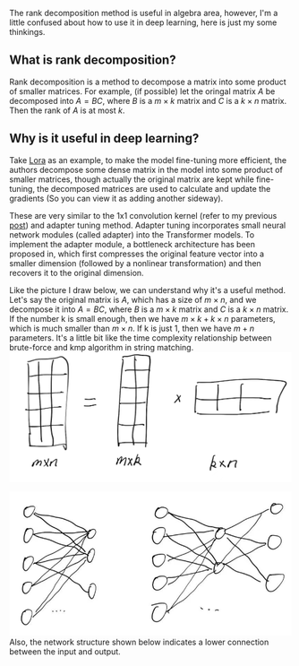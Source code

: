 The rank decomposition method is useful in algebra area, however, I'm a little confused about how to use it in deep learning, here is just my some thinkings.

## What is rank decomposition? 

Rank decomposition is a method to decompose a matrix into some product of smaller matrices. For example, (if possible) let the oringal matrix $A$ be decomposed into $A = BC$, where $B$ is a $m \times k$ matrix and $C$ is a $k \times n$ matrix. Then the rank of $A$ is at most $k$.

## Why is it useful in deep learning?
Take [Lora](https://arxiv.org/abs/2106.09685) as an example, to make the model fine-tuning more efficient, the authors decompose some dense matrix in the model into some product of smaller matrices, though actually the original matrix are kept while fine-tuning, the decomposed matrices are used to calculate and update the gradients (So you can view it as adding another sideway).

These are very similar to the 1x1 convolution kernel (refer to my previous [post](https://timturing.github.io/1x1-convolution-kernel-in-deep-learning/)) and adapter tuning method. Adapter tuning incorporates small neural network modules (called adapter) into the Transformer models. To implement the adapter module, a bottleneck architecture has been proposed in, which first compresses the original feature vector into a smaller dimension (followed by a nonlinear transformation) and then recovers it to the original dimension.

Like the picture I draw below, we can understand why it's a useful method. Let's say the original matrix is $A$, which has a size of $m \times n$, and we decompose it into $A = BC$, where $B$ is a $m \times k$ matrix and $C$ is a $k \times n$ matrix. If the number k is small enough, then we have $m \times k + k \times n$ parameters, which is much smaller than $m \times n$. If k is just 1, then we have $m + n$ parameters. It's a little bit like the time complexity relationship between brute-force and kmp algorithm in string matching.
![rank-decomposition1](../assets/images/postimages/rank-decomposition1.jpg)

![rank-decomposition2](../assets/images/postimages/rank-decomposition2.jpg)
Also, the network structure shown below indicates a lower connection between the input and output.
